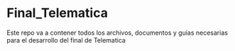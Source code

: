 # Final_Telematica
Este repo va a contener todos los archivos, documentos y guias necesarias para el desarrollo del final de Telematica
